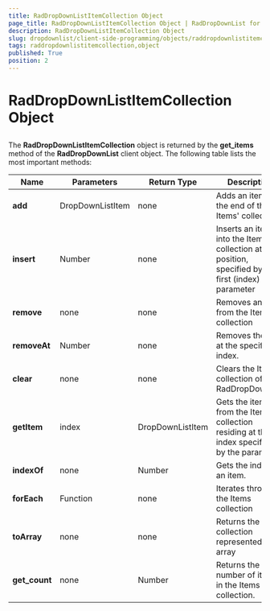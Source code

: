 ```yaml
---
title: RadDropDownListItemCollection Object
page_title: RadDropDownListItemCollection Object | RadDropDownList for ASP.NET AJAX Documentation
description: RadDropDownListItemCollection Object
slug: dropdownlist/client-side-programming/objects/raddropdownlistitemcollection-object
tags: raddropdownlistitemcollection,object
published: True
position: 2
---
```


# RadDropDownListItemCollection Object



## 

The **RadDropDownListItemCollection** object is returned by the **get_items** method of the **RadDropDownList** client object. The following table lists the most important methods:


|  **Name**  |  **Parameters**  |  **Return Type**  |  **Description**  |
| ------ | ------ | ------ | ------ |
| **add** |DropDownListItem|none|Adds an item at the end of the Items' collection|
| **insert** |Number|none|Inserts an item into the Items' collection at the position, specified by the first (index) parameter|
| **remove** |none|none|Removes an item from the Items collection|
| **removeAt** |Number|none|Removes the item at the specified index.|
| **clear** |none|none|Clears the Items collection of RadDropDownList|
| **getItem** |index|DropDownListItem|Gets the item from the Items collection residing at the index specified by the parameter.|
| **indexOf** |none|Number|Gets the index of an item.|
| **forEach** |Function|none|Iterates through the Items collection|
| **toArray** |none|none|Returns the collection represented as array|
| **get_count** |none|Number|Returns the number of items in the Items collection.|
